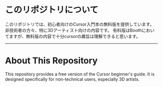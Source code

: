 # このリポジトリについて

このリポジトリでは、初心者向けのCursor入門本の無料版を提供しています。
非技術者の方々、特に3Dアーティスト向けの内容です。
有料版はBoothにおいてますが、無料版の内容で十分cursorの趣旨は理解できると思います。

---

# About This Repository

This repository provides a free version of the Cursor beginner's guide.
It is designed specifically for non-technical users, especially 3D artists.
